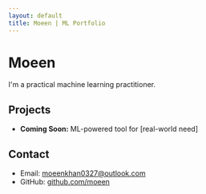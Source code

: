 ```yaml
---
layout: default
title: Moeen | ML Portfolio
---
```


# Moeen

I'm a practical machine learning practitioner.

## Projects

- **Coming Soon:** ML-powered tool for [real-world need]

## Contact

- Email: moeenkhan0327@outlook.com  
- GitHub: [github.com/moeen](https://github.com/MoeenKhan0327)
